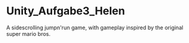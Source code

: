 # Unity_Aufgabe3_Helen
A sidescrolling jumpn'run game, with gameplay inspired by the original super mario bros.
